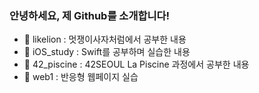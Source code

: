 ### 안녕하세요, 제 Github를 소개합니다!
- 🦁 likelion : 멋쟁이사자처럼에서 공부한 내용
- 🍎 iOS_study : Swift를 공부하며 실습한 내용
- 🌱 42_piscine : 42SEOUL La Piscine 과정에서 공부한 내용
- 🔭 web1 : 반응형 웹페이지 실습
